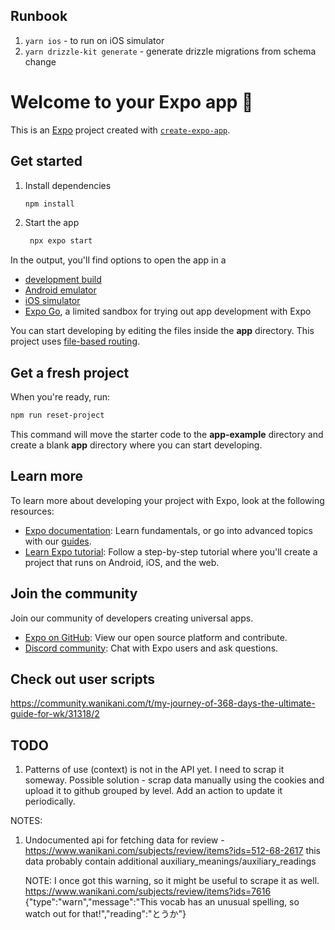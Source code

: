 ## Runbook

1. `yarn ios` - to run on iOS simulator
2. `yarn drizzle-kit generate` - generate drizzle migrations from schema change

# Welcome to your Expo app 👋

This is an [Expo](https://expo.dev) project created with [`create-expo-app`](https://www.npmjs.com/package/create-expo-app).

## Get started

1. Install dependencies

   ```bash
   npm install
   ```

2. Start the app

   ```bash
    npx expo start
   ```

In the output, you'll find options to open the app in a

- [development build](https://docs.expo.dev/develop/development-builds/introduction/)
- [Android emulator](https://docs.expo.dev/workflow/android-studio-emulator/)
- [iOS simulator](https://docs.expo.dev/workflow/ios-simulator/)
- [Expo Go](https://expo.dev/go), a limited sandbox for trying out app development with Expo

You can start developing by editing the files inside the **app** directory. This project uses [file-based routing](https://docs.expo.dev/router/introduction).

## Get a fresh project

When you're ready, run:

```bash
npm run reset-project
```

This command will move the starter code to the **app-example** directory and create a blank **app** directory where you can start developing.

## Learn more

To learn more about developing your project with Expo, look at the following resources:

- [Expo documentation](https://docs.expo.dev/): Learn fundamentals, or go into advanced topics with our [guides](https://docs.expo.dev/guides).
- [Learn Expo tutorial](https://docs.expo.dev/tutorial/introduction/): Follow a step-by-step tutorial where you'll create a project that runs on Android, iOS, and the web.

## Join the community

Join our community of developers creating universal apps.

- [Expo on GitHub](https://github.com/expo/expo): View our open source platform and contribute.
- [Discord community](https://chat.expo.dev): Chat with Expo users and ask questions.

## Check out user scripts
https://community.wanikani.com/t/my-journey-of-368-days-the-ultimate-guide-for-wk/31318/2

## TODO
1. Patterns of use (context) is not in the API yet. I need to scrap it someway.
   Possible solution - scrap data manually using the cookies and upload it to
   github grouped by level. Add an action to update it periodically.

NOTES:

1. Undocumented api for fetching data for review - https://www.wanikani.com/subjects/review/items?ids=512-68-2617
   this data probably contain additional auxiliary_meanings/auxiliary_readings

   NOTE: I once got this warning, so it might be useful to scrape it as well.
   https://www.wanikani.com/subjects/review/items?ids=7616
   {"type":"warn","message":"This vocab has an unusual spelling, so watch out for that!","reading":"とうか"}
